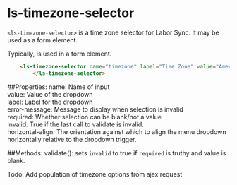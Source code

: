# ls-timezone-selector
`<ls-timezone-selector>` is a time zone selector for Labor Sync. It may be used as a form element.  

Typically, <ls-timezone-selector> is used in a form element.  

```html
    <ls-timezone-selector name="timezone" label="Time Zone" value="America/New_York">  
    	</ls-timezone-selector>  
```

##Properties:
    name: Name of input  
    value: Value of the dropdown  
    label: Label for the dropdown  
    error-message: Message to display when selection is invalid  
    required: Whether selection can be blank/not a value  
    invalid: True if the last call to validate is invalid.  
    horizontal-align: The orientation against which to align the menu dropdown horizontally relative to the dropdown trigger.  

##Methods:
    validate(): sets `invalid` to true if `required` is truthy and value is blank.  

Todo: Add population of timezone options from ajax request  
